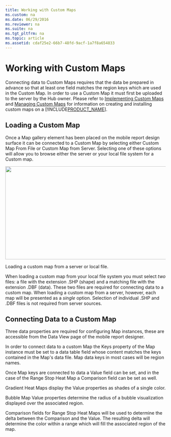 ```yaml
---
title: Working with Custom Maps
ms.custom: na
ms.date: 06/29/2016
ms.reviewer: na
ms.suite: na
ms.tgt_pltfrm: na
ms.topic: article
ms.assetid: cdaf25e2-66b7-48fd-9acf-1a7f8a654833
---
```

# Working with Custom Maps
Connecting data to Custom Maps requires that the data be prepared in advance so that at least one field matches the region keys which are used in the Custom Map. In order to use a Custom Map it must first be uploaded to the server by the Hub owner. Please refer to [Implementing Custom Maps](../../Topics/TopicNameNotContainA/Implementing-Custom-Maps.md) and [Managing Custom Maps](Managing%20Custom%20Maps.md) for information on creating and installing custom maps on a [!INCLUDE[PRODUCT_NAME](../../Topics/TopicNameNotContainA/includes/SERVER_PRODUCT_NAME.md)].  
  
## Loading a Custom Map  
  
Once a Map gallery element has been placed on the mobile report design surface it can be connected to a Custom Map by selecting either Custom Map From File or Custom Map from Server. Selecting one of these options will allow you to browse either the server or your local file system for a Custom map.  
  
<div class="image">  
  <img src="images/working_with_custom_maps_screen01.png" width="800" height="293" />  
  <p>Loading a custom map from a server or local file.</p>  
</div>  
  
When loading a custom map from your local file system you must select *two* files: a file with the extension .SHP (shape) and a matching file with the extension .DBF (data). These two files are required for connecting data to a custom map. When loading a custom map from a server, however, each map will be presented as a *single* option. Selection of individual .SHP and .DBF files is not required from server sources.  
  
## Connecting Data to a Custom Map  
  
Three data properties are required for configuring Map instances, these are accessible from the Data View page of the mobile report designer.  
  
In order to connect data to a custom Map the Keys property of the Map instance must be set to a data table field whose content matches the keys contained in the Map's data file. Map data keys in most cases will be region names.   
  
Once Map keys are connected to data a Value field can be set, and in the case of the Range Stop Heat Map a Comparison field can be set as well.  
  
Gradient Heat Maps display the Value properties as shades of a single color.  
  
Bubble Map Value properties determine the radius of a bubble visualization displayed over the associated region.  
  
Comparison fields for Range Stop Heat Maps will be used to determine the delta between the Comparison and the Value. The resulting delta will determine the color within a range which will fill the associated region of the map.  
